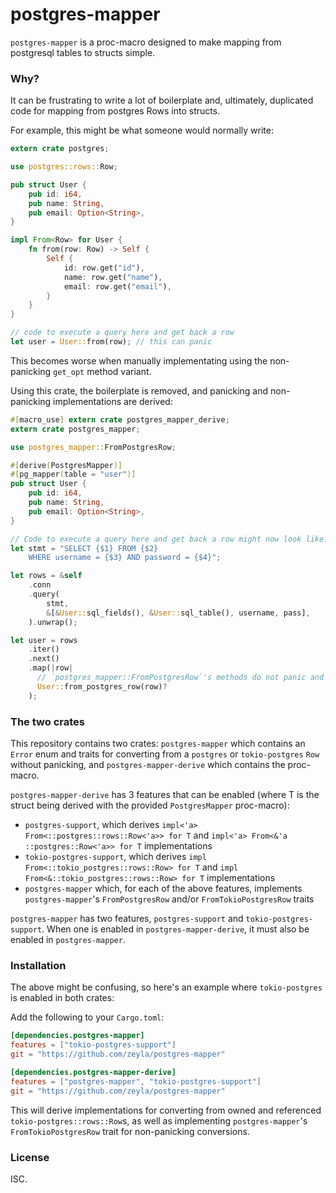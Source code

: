 # postgres-mapper

`postgres-mapper` is a proc-macro designed to make mapping from postgresql
tables to structs simple.

### Why?

It can be frustrating to write a lot of boilerplate and, ultimately, duplicated
code for mapping from postgres Rows into structs.

For example, this might be what someone would normally write:

```rust
extern crate postgres;

use postgres::rows::Row;

pub struct User {
    pub id: i64,
    pub name: String,
    pub email: Option<String>,
}

impl From<Row> for User {
    fn from(row: Row) -> Self {
        Self {
            id: row.get("id"),
            name: row.get("name"),
            email: row.get("email"),
        }
    }
}

// code to execute a query here and get back a row
let user = User::from(row); // this can panic
```

This becomes worse when manually implementating using the non-panicking
`get_opt` method variant.

Using this crate, the boilerplate is removed, and panicking and non-panicking
implementations are derived:

```rust
#[macro_use] extern crate postgres_mapper_derive;
extern crate postgres_mapper;

use postgres_mapper::FromPostgresRow;

#[derive(PostgresMapper)]
#[pg_mapper(table = "user")]
pub struct User {
    pub id: i64,
    pub name: String,
    pub email: Option<String>,
}

// Code to execute a query here and get back a row might now look like:
let stmt = "SELECT {$1} FROM {$2}
    WHERE username = {$3} AND password = {$4}";

let rows = &self
    .conn
    .query(
        stmt,
        &[&User::sql_fields(), &User::sql_table(), username, pass],
    ).unwrap();

let user = rows
    .iter()
    .next()
    .map(|row|
      // `postgres_mapper::FromPostgresRow`'s methods do not panic and return a Result
      User::from_postgres_row(row)?
    );

```

### The two crates

This repository contains two crates: `postgres-mapper` which contains an `Error`
enum and traits for converting from a `postgres` or `tokio-postgres` `Row`
without panicking, and `postgres-mapper-derive` which contains the proc-macro.

`postgres-mapper-derive` has 3 features that can be enabled (where T is the
struct being derived with the provided `PostgresMapper` proc-macro):

- `postgres-support`, which derives
`impl<'a> From<::postgres::rows::Row<'a>> for T` and
`impl<'a> From<&'a ::postgres::Row<'a>> for T` implementations
- `tokio-postgres-support`, which derives
`impl From<::tokio_postgres::rows::Row> for T` and
`impl From<&::tokio_postgres::rows::Row> for T` implementations
- `postgres-mapper` which, for each of the above features, implements
`postgres-mapper`'s `FromPostgresRow` and/or `FromTokioPostgresRow` traits

`postgres-mapper` has two features, `postgres-support` and
`tokio-postgres-support`. When one is enabled in `postgres-mapper-derive`, it
must also be enabled in `postgres-mapper`.

### Installation

The above might be confusing, so here's an example where `tokio-postgres` is
enabled in both crates:

Add the following to your `Cargo.toml`:

```toml
[dependencies.postgres-mapper]
features = ["tokio-postgres-support"]
git = "https://github.com/zeyla/postgres-mapper"

[dependencies.postgres-mapper-derive]
features = ["postgres-mapper", "tokio-postgres-support"]
git = "https://github.com/zeyla/postgres-mapper"
```

This will derive implementations for converting from owned and referenced
`tokio-postgres::rows::Row`s, as well as implementing `postgres-mapper`'s
`FromTokioPostgresRow` trait for non-panicking conversions.

### License

ISC.
